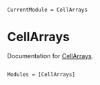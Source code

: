 ```@meta
CurrentModule = CellArrays
```

# CellArrays

Documentation for [CellArrays](https://github.com/omlins/CellArrays.jl).

```@index
```

```@autodocs
Modules = [CellArrays]
```
